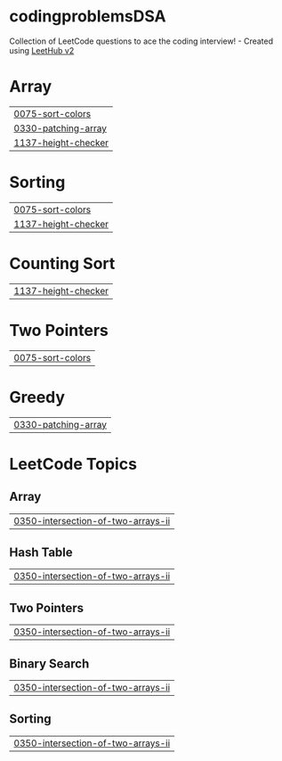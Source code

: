 # codingproblemsDSA
Collection of LeetCode questions to ace the coding interview! - Created using [LeetHub v2](https://github.com/arunbhardwaj/LeetHub-2.0)


# Array
|  |
| ------- |
| [0075-sort-colors](https://github.com/rohitkumar9897/codingproblemsDSA/tree/master/0075-sort-colors) |
| [0330-patching-array](https://github.com/rohitkumar9897/codingproblemsDSA/tree/master/0330-patching-array) |
| [1137-height-checker](https://github.com/rohitkumar9897/codingproblemsDSA/tree/master/1137-height-checker) |
# Sorting
|  |
| ------- |
| [0075-sort-colors](https://github.com/rohitkumar9897/codingproblemsDSA/tree/master/0075-sort-colors) |
| [1137-height-checker](https://github.com/rohitkumar9897/codingproblemsDSA/tree/master/1137-height-checker) |
# Counting Sort
|  |
| ------- |
| [1137-height-checker](https://github.com/rohitkumar9897/codingproblemsDSA/tree/master/1137-height-checker) |
# Two Pointers
|  |
| ------- |
| [0075-sort-colors](https://github.com/rohitkumar9897/codingproblemsDSA/tree/master/0075-sort-colors) |
# Greedy
|  |
| ------- |
| [0330-patching-array](https://github.com/rohitkumar9897/codingproblemsDSA/tree/master/0330-patching-array) |
<!---LeetCode Topics Start-->
# LeetCode Topics
## Array
|  |
| ------- |
| [0350-intersection-of-two-arrays-ii](https://github.com/rohitkumar9897/codingproblemsDSA/tree/master/0350-intersection-of-two-arrays-ii) |
## Hash Table
|  |
| ------- |
| [0350-intersection-of-two-arrays-ii](https://github.com/rohitkumar9897/codingproblemsDSA/tree/master/0350-intersection-of-two-arrays-ii) |
## Two Pointers
|  |
| ------- |
| [0350-intersection-of-two-arrays-ii](https://github.com/rohitkumar9897/codingproblemsDSA/tree/master/0350-intersection-of-two-arrays-ii) |
## Binary Search
|  |
| ------- |
| [0350-intersection-of-two-arrays-ii](https://github.com/rohitkumar9897/codingproblemsDSA/tree/master/0350-intersection-of-two-arrays-ii) |
## Sorting
|  |
| ------- |
| [0350-intersection-of-two-arrays-ii](https://github.com/rohitkumar9897/codingproblemsDSA/tree/master/0350-intersection-of-two-arrays-ii) |
<!---LeetCode Topics End-->